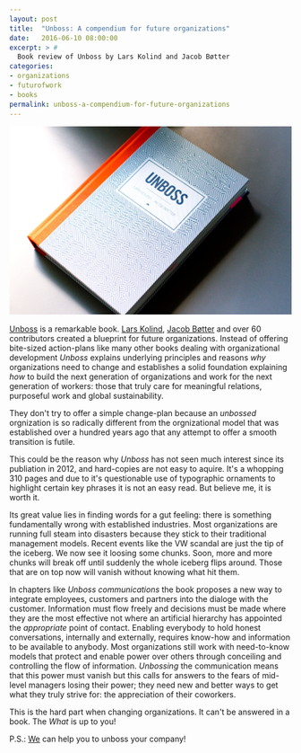 ```yaml
---
layout: post
title:  "Unboss: A compendium for future organizations"
date:   2016-06-10 08:00:00
excerpt: > # 
  Book review of Unboss by Lars Kolind and Jacob Bøtter
categories:
- organizations
- futurofwork
- books
permalink: unboss-a-compendium-for-future-organizations
---
```


![UNBOSS](/uploads/2016/unboss.jpg)

[Unboss][1] is a remarkable book. [Lars Kolind][2], [Jacob Bøtter][3] and over 
60 contributors created a blueprint for future organizations. Instead of 
offering bite-sized action-plans like many other books dealing with 
organizational development _Unboss_ explains underlying principles and reasons
_why_ organizations need to change and establishes a solid foundation explaining
_how_ to build the next generation of organizations and work for the next
generation of workers: those that truly care for meaningful relations, purposeful
work and global sustainability. 

They don't try to offer a simple change-plan because an _unbossed_ orgnization
is so radically different from the orgnizational model that was established over
a hundred years ago that any attempt to offer a smooth transition is futile.

This could be the reason why _Unboss_ has not seen much interest since its 
publiation in 2012, and hard-copies are not easy to aquire. It's a whopping
310 pages and due to it's questionable use of typographic ornaments to highlight 
certain key phrases it is not an easy read. But believe me, it is worth it. 

Its great value lies in finding words for a gut feeling: there is something
fundamentally wrong with established industries. Most organizations are
running full steam into disasters because they stick to their traditional 
management models. Recent events like the VW scandal are just the tip of the 
iceberg. We now see it loosing some chunks. Soon, more and more chunks will
break off until suddenly the whole iceberg flips around. Those that are on top 
now will vanish without knowing what hit them.

In chapters like _Unboss communications_ the book proposes a new way to 
integrate employees, customers and partners into the dialoge with the customer.
Information must flow freely and decisions must be made where they are the most
effective not where an artificial hierarchy has appointed the _appropriate_ 
point of contact. Enabling everybody to hold honest conversations, internally
and externally, requires know-how and information to be available to anybody. 
Most organizations still work with need-to-know models that protect and enable
power over others through conceiling and controlling the flow of information. 
_Unbossing_ the communication means that this power must vanish but this calls 
for answers to the fears of mid-level managers losing their power; they need new 
and better ways to get what they truly strive for: the appreciation of their 
coworkers. 

This is the hard part when changing organizations. It can't be answered in a 
book. The _What_ is up to you!

P.S.: [We][RH] can help you to unboss your company!

[1]: http://unboss.com/ 
[2]: https://twitter.com/kolind
[3]: https://twitter.com/boetter
[RH]: http://www.resourceful-humans.com/?utm_source=coderbyheart&utm_medium=blogpost&utm_campaign=unboss-a-compendium-for-future-organizations
